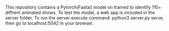 This repository contains a Pytorch(Fastai) model on trained to identify 110+ diffrent animated shows.
To test the model, a web app is included in the server folder.
To run the server execute command: python3 server.py serve, then go to localhost:5042 in your browser.
